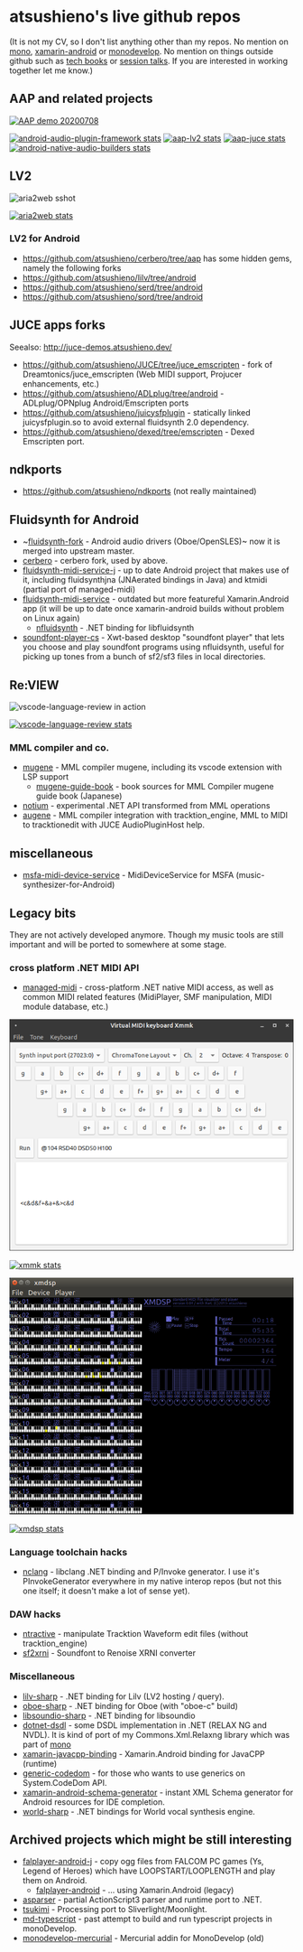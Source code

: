 # atsushieno's live github repos

(It is not my CV, so I don't list anything other than my repos. No mention on [mono](https://github.com/mono/mono), [xamarin-android](https://github.com/xamarin/xamarin-android) or [monodevelop](https://github.com/mono/monodevelop). No mention on things outside github such as [tech books](https://xamaritans.booth.pm/) or [session talks](https://speakerdeck.com/atsushieno). If you are interested in working together let me know.)

## AAP and related projects

[![AAP demo 20200708](http://img.youtube.com/vi/gKCpHvYzupU/0.jpg)](http://www.youtube.com/watch?v=gKCpHvYzupU "AAP demo 20200708")

[![android-audio-plugin-framework stats](https://github-readme-stats.vercel.app/api/pin/?username=atsushieno&repo=android-audio-plugin-framework)](https://github.com/atsushieno/android-audio-plugin-framework)
[![aap-lv2 stats](https://github-readme-stats.vercel.app/api/pin/?username=atsushieno&repo=aap-lv2)](https://github.com/atsushieno/aap-lv2)
[![aap-juce stats](https://github-readme-stats.vercel.app/api/pin/?username=atsushieno&repo=aap-juce)](https://github.com/atsushieno/aap-juce)
[![android-native-audio-builders stats](https://github-readme-stats.vercel.app/api/pin/?username=atsushieno&repo=android-native-audio-builders)](https://github.com/atsushieno/android-native-audio-builders)


## LV2

![aria2web sshot](https://raw.githubusercontent.com/atsushieno/aria2web/main/aria2web-lv2ui-in-action.png)

[![aria2web stats](https://github-readme-stats.vercel.app/api/pin/?username=atsushieno&repo=aria2web)](https://github.com/atsushieno/aria2web)

### LV2 for Android

- https://github.com/atsushieno/cerbero/tree/aap has some hidden gems, namely the following forks
- https://github.com/atsushieno/lilv/tree/android
- https://github.com/atsushieno/serd/tree/android
- https://github.com/atsushieno/sord/tree/android

## JUCE apps forks

Seealso: http://juce-demos.atsushieno.dev/

- https://github.com/atsushieno/JUCE/tree/juce_emscripten - fork of Dreamtonics/juce_emscripten (Web MIDI support, Projucer enhancements, etc.)
- https://github.com/atsushieno/ADLplug/tree/android - ADLplug/OPNplug Android/Emscripten ports
- https://github.com/atsushieno/juicysfplugin - statically linked juicysfplugin.so to avoid external fluidsynth 2.0 dependency.
- https://github.com/atsushieno/dexed/tree/emscripten - Dexed Emscripten port.

## ndkports

- https://github.com/atsushieno/ndkports (not really maintained)

## Fluidsynth for Android

- ~[fluidsynth-fork](https://github.com/atsushieno/fluidsynth-fork) - Android audio drivers (Oboe/OpenSLES)~ now it is merged into upstream master.
- [cerbero](https://github.com/atsushieno/cerbero) - cerbero fork, used by above.
- [fluidsynth-midi-service-j](https://github.com/atsushieno/fluidsynth-midi-service-j) - up to date Android project that makes use of it, including fluidsynthjna (JNAerated bindings in Java) and ktmidi (partial port of managed-midi)
- [fluidsynth-midi-service](https://github.com/atsushieno/fluidsynth-midi-service) - outdated but more featureful Xamarin.Android app (it will be up to date once xamarin-android builds without problem on Linux again)
  - [nfluidsynth](https://github.com/atsushieno/nfluidsynth) - .NET binding for libfluidsynth
- [soundfont-player-cs](https://github.com/atsushieno/soundfont-player-cs) - Xwt-based desktop "soundfont player" that lets you choose and play soundfont programs using nfluidsynth, useful for picking up tones from a bunch of sf2/sf3 files in local directories.

## Re:VIEW

![vscode-language-review in action](https://raw.githubusercontent.com/atsushieno/vscode-language-review/master/docs/images/sshot-preview.png)

[![vscode-language-review stats](https://github-readme-stats.vercel.app/api/pin/?username=atsushieno&repo=vscode-language-review)](https://github.com/atsushieno/vscode-language-review)

### MML compiler and co.

- [mugene](https://github.com/atsushieno/mugene) - MML compiler mugene, including its vscode extension with LSP support
  - [mugene-guide-book](https://github.com/atsushieno/mugene-guide-book) - book sources for MML Compiler mugene guide book (Japanese)
- [notium](https://github.com/atsushieno/notium) - experimental .NET API transformed from MML operations
- [augene](https://github.com/atsushieno/augene) - MML compiler integration with tracktion_engine, MML to MIDI to tracktionedit with JUCE AudioPluginHost help.

## miscellaneous

- [msfa-midi-device-service](https://github.com/atsushieno/msfa-midi-device-service) - MidiDeviceService for MSFA (music-synthesizer-for-Android)

## Legacy bits

They are not actively developed anymore. Though my music tools are still important and will be ported to somewhere at some stage.

### cross platform .NET MIDI API

- [managed-midi](https://github.com/atsushieno/managed-midi) - cross-platform .NET native MIDI access, as well as common MIDI related features (MidiPlayer, SMF manipulation, MIDI module database, etc.)

![xmmk in action](https://raw.githubusercontent.com/atsushieno/xmmk/master/screenshot.png)

[![xmmk stats](https://github-readme-stats.vercel.app/api/pin/?username=atsushieno&repo=xmmk)](https://github.com/atsushieno/xmmk)

![xmdsp in action](https://raw.githubusercontent.com/atsushieno/xmdsp/master/xmdsp-sshot.png)

[![xmdsp stats](https://github-readme-stats.vercel.app/api/pin/?username=atsushieno&repo=xmdsp)](https://github.com/atsushieno/xmdsp)

### Language toolchain hacks

- [nclang](https://github.com/atsushieno/nclang) - libclang .NET binding and P/Invoke generator. I use it's PInvokeGenerator everywhere in my native interop repos (but not this one itself; it doesn't make a lot of sense yet).

### DAW hacks

- [ntractive](https://github.com/atsushieno/ntracktive) - manipulate Tracktion Waveform edit files (without tracktion_engine)
- [sf2xrni](https://github.com/atsushieno/sf2xrni) - Soundfont to Renoise XRNI converter

### Miscellaneous

- [lilv-sharp](https://github.com/atsushieno/lilv-sharp) - .NET binding for Lilv (LV2 hosting / query).
- [oboe-sharp](https://github.com/atsushieno/oboe-sharp) - .NET binding for Oboe (with "oboe-c" build)
- [libsoundio-sharp](https://github.com/atsushieno/libsoundio-sharp) - .NET binding for libsoundio
- [dotnet-dsdl](https://github.com/atsushieno/dotnet-dsdl) - some DSDL implementation in .NET (RELAX NG and NVDL). It is kind of port of my Commons.Xml.Relaxng library which was part of [mono](https://github.com/mono/mono)
- [xamarin-javacpp-binding](https://github.com/atsushieno/xamarin-javacpp-binding) - Xamarin.Android binding for JavaCPP (runtime)
- [generic-codedom](https://github.com/atsushieno/generic-codedom) - for those who wants to use generics on System.CodeDom API.
- [xamarin-android-schema-generator](https://github.com/atsushieno/xamarin-android-shema-generator) - instant XML Schema generator for Android resources for IDE completion.
- [world-sharp](https://github.com/atsushieno/world-sharp) - .NET bindings for World vocal synthesis engine.

## Archived projects which might be still interesting

- [falplayer-android-j](https://github.com/atsushieno/falplayer-android-j) - copy ogg files from FALCOM PC games (Ys, Legend of Heroes) which have LOOPSTART/LOOPLENGTH and play them on Android.
  - [falplayer-android](https://github.com/atsushieno/falplayer-android) - ... using Xamarin.Android (legacy)
- [asparser](https://github.com/atsushieno/asparser) - partial ActionScript3 parser and runtime port to .NET.
- [tsukimi](https://github.com/atsushieno/tsukimi) - Processing port to Sliverlight/Moonlight.
- [md-typescript](https://github.com/atsushieno/md-typescript) - past attempt to build and run typescript projects in monoDevelop.
- [monodevelop-mercurial](https://github.com/atsushieno/monodevelop-mercurial) - Mercurial addin for MonoDevelop (old)
